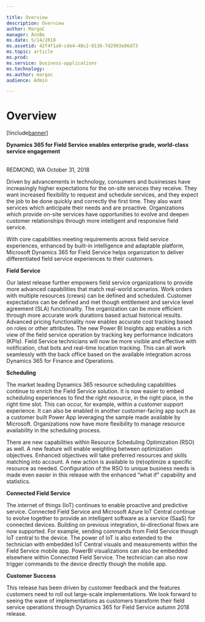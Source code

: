 ```yaml
---

title: Overview
description: Overview
author: MargoC
manager: AnnBe
ms.date: 5/14/2018
ms.assetid: 42f4f1a9-cde4-48c2-8136-7d2993e86d73
ms.topic: article
ms.prod: 
ms.service: business-applications
ms.technology: 
ms.author: margoc
audience: Admin

---
```

#  Overview


[!include[banner](../../../includes/banner.md)]

**Dynamics 365 for Field Service enables enterprise grade, world-class service
engagement**    
 

REDMOND, WA October 31, 2018 

Driven by advancements in technology, consumers and businesses have increasingly
higher expectations for the on-site services they receive. They want increased
flexibility to request and schedule services, and they expect the job to be done
quickly and correctly the first time. They also want services which anticipate
their needs and are proactive. Organizations which provide on-site services have
opportunities to evolve and deepen customer relationships through more
intelligent and responsive field service.

With core capabilities meeting requirements across field service experiences,
enhanced by built-in intelligence and adaptable platform, Microsoft Dynamics 365
for Field Service helps organization to deliver differentiated field service
experiences to their customers.

**Field Service**

Our latest release further empowers field service organizations to provide more
advanced capabilities that match real-world scenarios. Work orders with multiple
resources (crews) can be defined and scheduled. Customer expectations can be
defined and met though entitlement and service level agreement (SLA)
functionality. The organization can be more efficient through more accurate work
durations based actual historical results. Advanced pricing functionality now
enables accurate cost tracking based on roles or other attributes. The new Power
BI Insights app enables a rich view of the field service operation by tracking
key performance indicators (KPIs). Field Service technicians will now be more
visible and effective with notification, chat bots and real-time location
tracking. This can all work seamlessly with the back office based on the
available integration across Dynamics 365 for Finance and Operations.

**Scheduling**

The market leading Dynamics 365 resource scheduling capabilities continue to
enrich the Field Service solution. It is now easier to embed scheduling
experiences to find the right resource, in the right place, in the right time
slot. This can occur, for example, within a customer support experience. It can
also be enabled in another customer-facing app such as a customer built Power
App leveraging the sample made available by Microsoft. Organizations now have
more flexibility to manage resource availability in the scheduling process.

There are new capabilities within Resource Scheduling Optimization (RSO) as
well. A new feature will enable weighting between optimization objectives.
Enhanced objectives will take preferred resources and skills matching into
account. A new action is available to (re)optimize a specific resource as
needed. Configuration of the RSO to unique business needs is made even easier in
this release with the enhanced “what if” capability and statistics.

**Connected Field Service**

The internet of things (IoT) continues to enable proactive and predictive
service. Connected Field Service and Microsoft Azure IoT Central continue to
evolve together to provide an intelligent software as a service (SaaS) for
connected devices. Building on previous integration, bi-directional flows are
now supported. For example, sending commands from Field Service though IoT
central to the device. The power of IoT is also extended to the technician with
embedded IoT Central visuals and measurements within the Field Service mobile
app. PowerBI visualizations can also be embedded elsewhere within Connected
Field Service. The technician can also now trigger commands to the device
directly though the mobile app.

**Customer Success**

This release has been driven by customer feedback and the features customers
need to roll out large-scale implementations. We look forward to seeing the wave
of implementations as customers transform their field service operations through
Dynamics 365 for Field Service autumn 2018 release.
